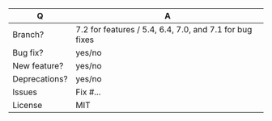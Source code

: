 | Q             | A                                                                                                                         |
|---------------|---------------------------------------------------------------------------------------------------------------------------|
| Branch?       | 7.2 for features / 5.4, 6.4, 7.0, and 7.1 for bug fixes <!-- see below -->                                                |
| Bug fix?      | yes/no                                                                                                                    |
| New feature?  | yes/no <!-- please update src/**/CHANGELOG.md files -->                                                                   |
| Deprecations? | yes/no <!-- please update UPGRADE-*.md and src/**/CHANGELOG.md files -->                                                  |
| Issues        | Fix #... <!-- prefix each issue number with "Fix #", no need to create an issue if none exists, explain below instead --> |
| License       | MIT                                                                                                                       |

<!--
Replace this notice by a description of your feature/bugfix.
This will help reviewers and should be a good start for the documentation.

Additionally (see https://symfony.com/releases):
 - Always add tests and ensure they pass.
 - Bug fixes must be submitted against the lowest maintained branch where they apply
   (lowest branches are regularly merged to upper ones so they get the fixes too).
 - Features and deprecations must be submitted against the latest branch.
 - For new features, provide some code snippets to help understand usage.
 - Changelog entry should follow https://symfony.com/doc/current/contributing/code/conventions.html#writing-a-changelog-entry
 - Never break backward compatibility (see https://symfony.com/bc).
-->